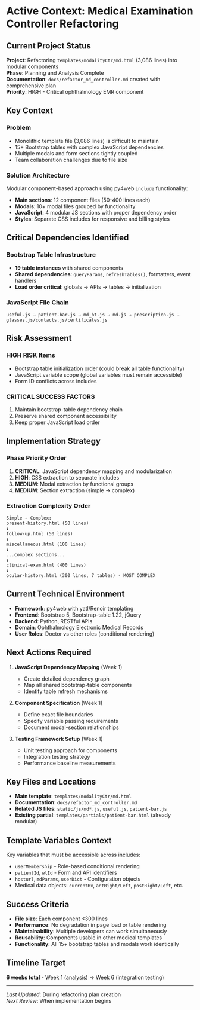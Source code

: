 # Active Context: Medical Examination Controller Refactoring

## Current Project Status

**Project**: Refactoring `templates/modalityCtr/md.html` (3,086 lines) into modular components  
**Phase**: Planning and Analysis Complete  
**Documentation**: `docs/refactor_md_controller.md` created with comprehensive plan  
**Priority**: HIGH - Critical ophthalmology EMR component

## Key Context

### Problem

- Monolithic template file (3,086 lines) is difficult to maintain
- 15+ Bootstrap tables with complex JavaScript dependencies
- Multiple modals and form sections tightly coupled
- Team collaboration challenges due to file size

### Solution Architecture

Modular component-based approach using py4web `include` functionality:

- **Main sections**: 12 component files (50-400 lines each)
- **Modals**: 10+ modal files grouped by functionality  
- **JavaScript**: 4 modular JS sections with proper dependency order
- **Styles**: Separate CSS includes for responsive and billing styles

## Critical Dependencies Identified

### Bootstrap Table Infrastructure

- **19 table instances** with shared components
- **Shared dependencies**: `queryParams`, `refreshTables()`, formatters, event handlers
- **Load order critical**: globals → APIs → tables → initialization

### JavaScript File Chain

```
useful.js → patient-bar.js → md_bt.js → md.js → prescription.js → glasses.js/contacts.js/certificates.js
```

## Risk Assessment

### HIGH RISK Items

- Bootstrap table initialization order (could break all table functionality)
- JavaScript variable scope (global variables must remain accessible)
- Form ID conflicts across includes

### CRITICAL SUCCESS FACTORS

1. Maintain bootstrap-table dependency chain
2. Preserve shared component accessibility
3. Keep proper JavaScript load order

## Implementation Strategy

### Phase Priority Order

1. **CRITICAL**: JavaScript dependency mapping and modularization
2. **HIGH**: CSS extraction to separate includes
3. **MEDIUM**: Modal extraction by functional groups
4. **MEDIUM**: Section extraction (simple → complex)

### Extraction Complexity Order

```
Simple → Complex:
present-history.html (50 lines) 
↓
follow-up.html (50 lines)
↓  
miscellaneous.html (100 lines)
↓
...complex sections...
↓
clinical-exam.html (400 lines)
↓
ocular-history.html (300 lines, 7 tables) - MOST COMPLEX
```

## Current Technical Environment

- **Framework**: py4web with yatl/Renoir templating
- **Frontend**: Bootstrap 5, Bootstrap-table 1.22, jQuery
- **Backend**: Python, RESTful APIs
- **Domain**: Ophthalmology Electronic Medical Records
- **User Roles**: Doctor vs other roles (conditional rendering)

## Next Actions Required

1. **JavaScript Dependency Mapping** (Week 1)
   - Create detailed dependency graph
   - Map all shared bootstrap-table components
   - Identify table refresh mechanisms

2. **Component Specification** (Week 1)
   - Define exact file boundaries
   - Specify variable passing requirements
   - Document modal-section relationships

3. **Testing Framework Setup** (Week 1)
   - Unit testing approach for components
   - Integration testing strategy
   - Performance baseline measurements

## Key Files and Locations

- **Main template**: `templates/modalityCtr/md.html`
- **Documentation**: `docs/refactor_md_controller.md`
- **Related JS files**: `static/js/md*.js`, `useful.js`, `patient-bar.js`
- **Existing partial**: `templates/partials/patient-bar.html` (already modular)

## Template Variables Context

Key variables that must be accessible across includes:

- `userMembership` - Role-based conditional rendering
- `patientId`, `wlId` - Form and API identifiers  
- `hosturl`, `mdParams`, `userDict` - Configuration objects
- Medical data objects: `currentHx`, `antRight/Left`, `postRight/Left`, etc.

## Success Criteria

- **File size**: Each component <300 lines
- **Performance**: No degradation in page load or table rendering
- **Maintainability**: Multiple developers can work simultaneously
- **Reusability**: Components usable in other medical templates
- **Functionality**: All 15+ bootstrap tables and modals work identically

## Timeline Target

**6 weeks total** - Week 1 (analysis) → Week 6 (integration testing)

---
*Last Updated*: During refactoring plan creation  
*Next Review*: When implementation begins
